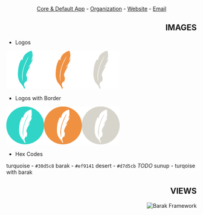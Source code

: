 <div align="center">

<a href="https://github.com/barak-framework/barak">Core & Default App</a> -
<a href="https://github.com/barak-framework">Organization</a> -
<a href="https://barak-framework.github.io/">Website</a> -
<a href="mailto:barak.framework@gmail.com">Email</a>
</div>

<h2 align="right">IMAGES</h2>

- Logos

<img src="https://github.com/barak-framework/barak-framework.github.io/blob/master/assets/img/default.png" width="100" height="100" /><img src="https://github.com/barak-framework/barak-framework.github.io/blob/master/assets/img/original.png" width="100" height="100" /><img src="https://github.com/barak-framework/barak-framework.github.io/blob/master/assets/img/desert.png" width="100" height="100" />

- Logos with Border

<img src="https://github.com/barak-framework/barak-framework.github.io/blob/master/assets/img/default-border.png" width="100" height="100" /><img src="https://github.com/barak-framework/barak-framework.github.io/blob/master/assets/img/original-border.png" width="100" height="100" /><img src="https://github.com/barak-framework/barak-framework.github.io/blob/master/assets/img/desert-border.png" width="100" height="100" />

- Hex Codes
  
turquoise - `#30d5c8`
barak - `#ef9141`
desert - `#d7d5cb`
*TODO* sunup - turqoise with barak

<h2 align="right">VIEWS</h2>

<div align="right">
<img src="https://komarev.com/ghpvc/?username=barak-framework&label=Profile%20views&color=ef9141&style=flat" alt="Barak Framework" />
</div>
